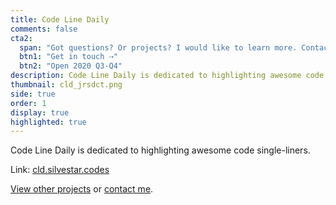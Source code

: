 ```yaml
---
title: Code Line Daily
comments: false
cta2:
  span: "Got questions? Or projects? I would like to learn more. Contact me today!"
  btn1: "Get in touch ⇢"
  btn2: "Open 2020 Q3-Q4"
description: Code Line Daily is dedicated to highlighting awesome code single-liners.
thumbnail: cld_jrsdct.png
side: true
order: 1
display: true
highlighted: true
---
```


Code Line Daily is dedicated to highlighting awesome code single-liners.

Link: [cld.silvestar.codes](//cld.silvestar.codes)

[View other projects](/side-projects/) or [contact me](/contact/).
